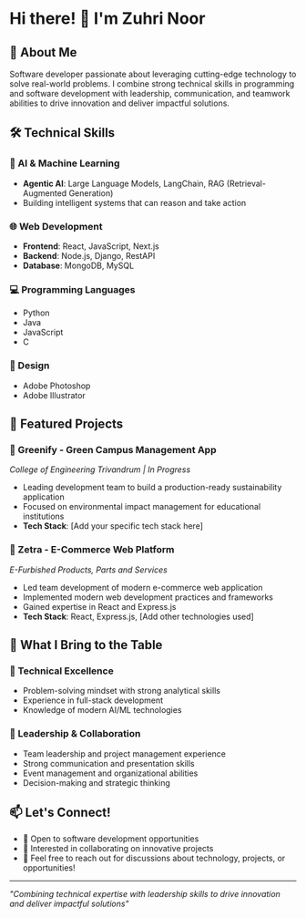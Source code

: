 # Hi there! 👋 I'm Zuhri Noor

## 🎯 About Me
Software developer passionate about leveraging cutting-edge technology to solve real-world problems. I combine strong technical skills in programming and software development with leadership, communication, and teamwork abilities to drive innovation and deliver impactful solutions.

## 🛠️ Technical Skills

### 🤖 AI & Machine Learning
- **Agentic AI**: Large Language Models, LangChain, RAG (Retrieval-Augmented Generation)
- Building intelligent systems that can reason and take action

### 🌐 Web Development
- **Frontend**: React, JavaScript, Next.js
- **Backend**: Node.js, Django, RestAPI
- **Database**: MongoDB, MySQL

### 💻 Programming Languages
- Python
- Java
- JavaScript
- C

### 🎨 Design
- Adobe Photoshop
- Adobe Illustrator

## 🚀 Featured Projects

### 🌱 Greenify - Green Campus Management App
*College of Engineering Trivandrum | In Progress*
- Leading development team to build a production-ready sustainability application
- Focused on environmental impact management for educational institutions
- **Tech Stack**: [Add your specific tech stack here]

### 🛒 Zetra - E-Commerce Web Platform
*E-Furbished Products, Parts and Services*
- Led team development of modern e-commerce web application
- Implemented modern web development practices and frameworks
- Gained expertise in React and Express.js
- **Tech Stack**: React, Express.js, [Add other technologies used]

## 💼 What I Bring to the Table

### 🎯 Technical Excellence
- Problem-solving mindset with strong analytical skills
- Experience in full-stack development
- Knowledge of modern AI/ML technologies

### 🤝 Leadership & Collaboration
- Team leadership and project management experience
- Strong communication and presentation skills
- Event management and organizational abilities
- Decision-making and strategic thinking


## 📫 Let's Connect!
- 💼 Open to software development opportunities
- 🤝 Interested in collaborating on innovative projects
- 💬 Feel free to reach out for discussions about technology, projects, or opportunities!

---

*"Combining technical expertise with leadership skills to drive innovation and deliver impactful solutions"*
